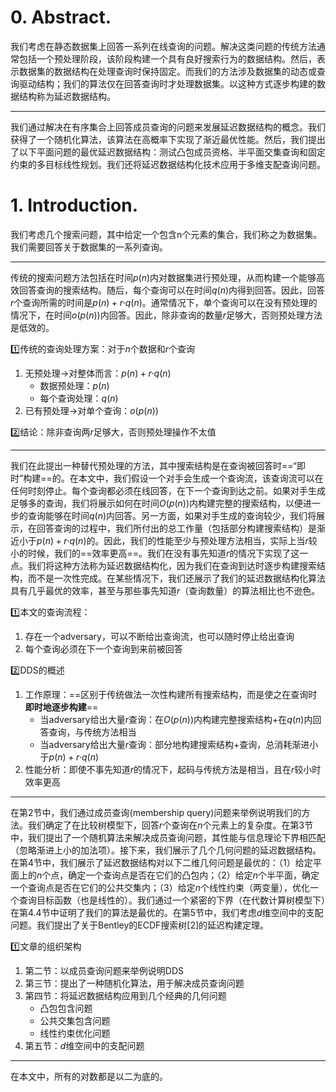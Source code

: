 # 0. Abstract. 

我们考虑在静态数据集上回答一系列在线查询的问题。解决这类问题的传统方法通常包括一个预处理阶段，该阶段构建一个具有良好搜索行为的数据结构。然后，表示数据集的数据结构在处理查询时保持固定。而我们的方法涉及数据集的动态或查询驱动结构；我们的算法仅在回答查询时才处理数据集。以这种方式逐步构建的数据结构称为延迟数据结构。

------

我们通过解决在有序集合上回答成员查询的问题来发展延迟数据结构的概念。我们获得了一个随机化算法，该算法在高概率下实现了渐近最优性能。然后，我们提出了以下平面问题的最优延迟数据结构：测试凸包成员资格、半平面交集查询和固定约束的多目标线性规划。我们还将延迟数据结构化技术应用于多维支配查询问题。

# 1. Introduction.  

我们考虑几个搜索问题，其中给定一个包含n个元素的集合，我们称之为数据集。我们需要回答关于数据集的一系列查询。

------

传统的搜索问题方法包括在时间$p(n)$内对数据集进行预处理，从而构建一个能够高效回答查询的搜索结构。随后，每个查询可以在时间$q(n)$内得到回答。因此，回答$r$个查询所需的时间是$p(n) + r \text{⸱} q(n)$。通常情况下，单个查询可以在没有预处理的情况下，在时间$o(p(n))$内回答。因此，除非查询的数量$r$足够大，否则预处理方法是低效的。

:one:传统的查询处理方案：对于$n$个数据和$r$个查询

1. 无预处理$\text{→}$对整体而言：$p(n) + r \text{⸱} q(n)$
   - 数据预处理：$p(n)$
   - 每个查询处理：$q(n)$
2. 已有预处理$\text{→}$对单个查询：$o(p(n))$

:two:结论：除非查询两$r$足够大，否则预处理操作不太值

------

我们在此提出一种替代预处理的方法，其中搜索结构是在查询被回答时==“即时”构建==的。在本文中，我们假设一个对手会生成一个查询流，该查询流可以在任何时刻停止。每个查询都必须在线回答，在下一个查询到达之前。如果对手生成足够多的查询，我们将展示如何在时间$O(p(n))$内构建完整的搜索结构，以便进一步的查询能够在时间$q(n)$内回答。另一方面，如果对手生成的查询较少，我们将展示，在回答查询的过程中，我们所付出的总工作量（包括部分构建搜索结构）是渐近小于$p(n) + r \text{⸱} q(n)$的。因此，我们的性能至少与预处理方法相当，实际上当$r$较小的时候，我们的==效率更高==。我们在没有事先知道$r$的情况下实现了这一点。我们将这种方法称为延迟数据结构化，因为我们在查询到达时逐步构建搜索结构，而不是一次性完成。在某些情况下，我们还展示了我们的延迟数据结构化算法具有几乎最优的效率，甚至与那些事先知道$r$（查询数量）的算法相比也不逊色。

:one:本文的查询流程：

1. 存在一个$\text{adversary}$，可以不断给出查询流，也可以随时停止给出查询
2. 每个查询必须在下一个查询到来前被回答

:two:$\text{DDS}$的概述

1. 工作原理：==区别于传统做法一次性构建所有搜索结构，而是使之在查询时**即时地逐步构建**==
   - 当$\text{adversary}$给出大量$r$查询：在$O(p(n))$内构建完整搜索结构$+$在$q(n)$内回答查询，与传统方法相当
   - 当$\text{adversary}$给出大量$r$查询：部分地构建搜索结构$+$查询，总消耗渐进小于$p(n) + r \text{⸱} q(n)$
2. 性能分析：即使不事先知道$r$的情况下，起码与传统方法是相当，且在$r$较小时效率更高

---

在第2节中，我们通过成员查询(membership query)问题来举例说明我们的方法。我们确定了在比较树模型下，回答$r$个查询在$n$个元素上的复杂度。在第3节中，我们提出了一个随机算法来解决成员查询问题，其性能与信息理论下界相匹配（忽略渐进上小的加法项）。接下来，我们展示了几个几何问题的延迟数据结构。在第4节中，我们展示了延迟数据结构对以下二维几何问题是最优的：（1）给定平面上的$n$个点，确定一个查询点是否在它们的凸包内；（2）给定$n$个半平面，确定一个查询点是否在它们的公共交集内；（3）给定$n$个线性约束（两变量），优化一个查询目标函数（也是线性的）。我们通过一个紧密的下界（在代数计算树模型下）在第4.4节中证明了我们的算法是最优的。在第5节中，我们考虑$d$维空间中的支配问题。我们提出了关于Bentley的ECDF搜索树[2]的延迟构建定理。

:one:文章的组织架构

1. 第二节：以成员查询问题来举例说明$\text{DDS}$
2. 第三节：提出了一种随机化算法，用于解决成员查询问题
3. 第四节：将延迟数据结构应用到几个经典的几何问题
   - 凸包包含问题
   - 公共交集包含问题
   - 线性约束优化问题
4. 第五节：$d$维空间中的支配问题

------

在本文中，所有的对数都是以二为底的。